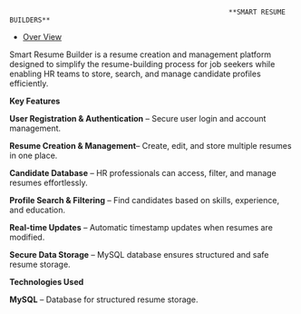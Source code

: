                                                           **SMART RESUME BUILDERS**
                                                                   
- <u>Over View</u>   

Smart Resume Builder is a resume creation and management platform designed to simplify the resume-building process for job seekers while enabling HR teams to store, search, and manage candidate profiles efficiently.

**Key Features**

 **User Registration & Authentication** – Secure user login and account management.

**Resume Creation & Management**– Create, edit, and store multiple resumes in one place.

**Candidate Database** – HR professionals can access, filter, and manage resumes effortlessly.

**Profile Search & Filtering** – Find candidates based on skills, experience, and education.

**Real-time Updates** – Automatic timestamp updates when resumes are modified.

**Secure Data Storage** – MySQL database ensures structured and safe resume storage.

**Technologies Used**

**MySQL** – Database for structured resume storage.
